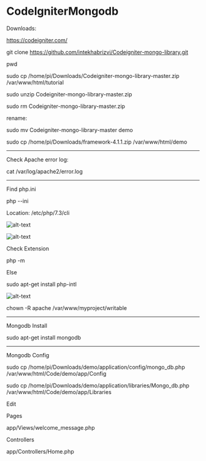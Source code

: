 # CodeIgniterMongodb

Downloads:

https://codeigniter.com/

git clone https://github.com/intekhabrizvi/Codeigniter-mongo-library.git


pwd

sudo cp /home/pi/Downloads/Codeigniter-mongo-library-master.zip /var/www/html/tutorial

sudo unzip Codeigniter-mongo-library-master.zip

sudo rm Codeigniter-mongo-library-master.zip


rename:

sudo mv Codeigniter-mongo-library-master demo


sudo cp /home/pi/Downloads/framework-4.1.1.zip /var/www/html/demo

_________________________________________________________________________________________

Check Apache error log:

 cat /var/log/apache2/error.log
 
 __________________________________________________________________________________________
 
 Find php.ini
 
 php --ini

Location: /etc/php/7.3/cli

![alt-text](https://user-images.githubusercontent.com/58724748/106718814-8297f600-663c-11eb-8149-5c425869d40d.png)

![alt-text](https://user-images.githubusercontent.com/58724748/106720624-a5c3a500-663e-11eb-92c7-b3e02c830c69.png)

Check Extension

php -m

Else

sudo apt-get install php-intl

![alt-text](https://user-images.githubusercontent.com/58724748/106723256-e113a300-6641-11eb-9b00-007e8be861b5.png)

chown -R apache /var/www/myproject/writable

________________________________________________________________________________________________________________

Mongodb Install

sudo apt-get install mongodb

_______________________________________________________________________________________________________________

Mongodb Config

sudo cp /home/pi/Downloads/demo/application/config/mongo_db.php /var/www/html/Code/demo/app/Config

sudo cp /home/pi/Downloads/demo/application/libraries/Mongo_db.php /var/www/html/Code/demo/app/Libraries


Edit 

Pages 

app/Views/welcome_message.php

Controllers

app/Controllers/Home.php

